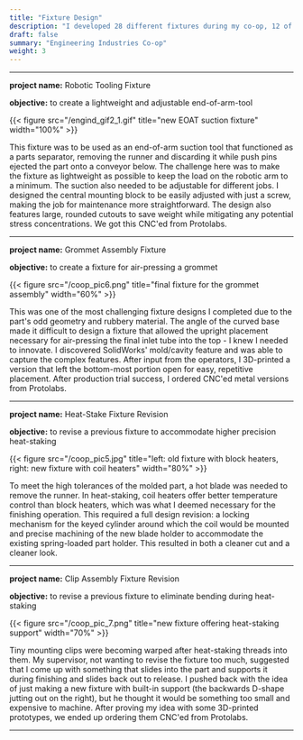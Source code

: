 ```yaml
---
title: "Fixture Design"
description: "I developed 28 different fixtures during my co-op, 12 of which were brand new."
draft: false
summary: "Engineering Industries Co-op"
weight: 3
---
```


---

**project name:** Robotic Tooling Fixture

**objective:** to create a lightweight and adjustable end-of-arm-tool

{{< figure src="/engind_gif2_1.gif" title="new EOAT suction fixture" width="100%" >}}

This fixture was to be used as an end-of-arm suction tool that functioned as a parts separator, removing the runner and discarding it while push pins ejected the part onto a conveyor below.
The challenge here was to make the fixture as lightweight as possible to keep the load on the robotic arm to a minimum. The suction also needed to be adjustable for different jobs.
I designed the central mounting block to be easily adjusted with just a screw, making the job for maintenance more straightforward. 
The design also features large, rounded cutouts to save weight while mitigating any potential stress concentrations. We got this CNC'ed from Protolabs.

---

**project name:** Grommet Assembly Fixture

**objective:** to create a fixture for air-pressing a grommet

{{< figure src="/coop_pic6.png" title="final fixture for the grommet assembly" width="60%" >}}

This was one of the most challenging fixture designs I completed due to the part's odd geometry and rubbery material. 
The angle of the curved base made it difficult to design a fixture that allowed the upright placement necessary 
for air-pressing the final inlet tube into the top - I knew I needed to innovate.
I discovered SolidWorks' mold/cavity feature and was able to capture the complex features.
After input from the operators, I 3D-printed a version that left the bottom-most portion open for easy, repetitive placement.
After production trial success, I ordered CNC'ed metal versions from Protolabs.

---

**project name:** Heat-Stake Fixture Revision

**objective:** to revise a previous fixture to accommodate higher precision heat-staking

{{< figure src="/coop_pic5.jpg" title="left: old fixture with block heaters,   right: new fixture with coil heaters" width="80%" >}}

To meet the high tolerances of the molded part, a hot blade was needed to remove the runner.
In heat-staking, coil heaters offer better temperature control than block heaters, which was what I deemed necessary for the finishing operation.
This required a full design revision: a locking mechanism for the keyed cylinder around which the coil would be mounted and
precise machining of the new blade holder to accommodate the existing spring-loaded part holder. This resulted in both a cleaner cut and a cleaner look.

---

**project name:** Clip Assembly Fixture Revision

**objective:** to revise a previous fixture to eliminate bending during heat-staking

{{< figure src="/coop_pic_7.png" title="new fixture offering heat-staking support" width="70%" >}}

Tiny mounting clips were becoming warped after heat-staking threads into them. 
My supervisor, not wanting to revise the fixture too much, suggested that I come up with something that slides into the part and supports it during finishing and slides back out to release.
I pushed back with the idea of just making a new fixture with built-in support (the backwards D-shape jutting out on the right), but he thought it would be something too small and expensive to machine.
After proving my idea with some 3D-printed prototypes, we ended up ordering them CNC'ed from Protolabs.

---



